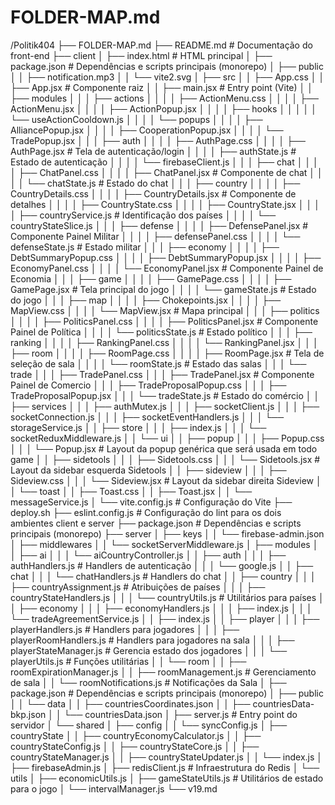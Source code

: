 # FOLDER-MAP.md

  /Politik404
  ├── FOLDER-MAP.md
  ├── README.md  # Documentação do front-end
  ├── client
  │   ├── index.html  # HTML principal
  │   ├── package.json  # Dependências e scripts principais (monorepo)
  │   ├── public
  │   │   ├── notification.mp3
  │   │   └── vite2.svg
  │   ├── src
  │   │   ├── App.css
  │   │   ├── App.jsx  # Componente raiz
  │   │   ├── main.jsx  # Entry point (Vite)
  │   │   ├── modules
  │   │   │   ├── actions
  │   │   │   │   ├── ActionMenu.css
  │   │   │   │   ├── ActionMenu.jsx
  │   │   │   │   ├── ActionPopup.jsx
  │   │   │   │   ├── hooks
  │   │   │   │   │   └── useActionCooldown.js
  │   │   │   │   └── popups
  │   │   │   │       ├── AlliancePopup.jsx
  │   │   │   │       ├── CooperationPopup.jsx
  │   │   │   │       └── TradePopup.jsx
  │   │   │   ├── auth
  │   │   │   │   ├── AuthPage.css
  │   │   │   │   ├── AuthPage.jsx  # Tela de autenticação/login
  │   │   │   │   ├── authState.js  # Estado de autenticação
  │   │   │   │   └── firebaseClient.js
  │   │   │   ├── chat
  │   │   │   │   ├── ChatPanel.css
  │   │   │   │   ├── ChatPanel.jsx  # Componente de chat
  │   │   │   │   └── chatState.js  # Estado do chat
  │   │   │   ├── country
  │   │   │   │   ├── CountryDetails.css
  │   │   │   │   ├── CountryDetails.jsx  # Componente de detalhes
  │   │   │   │   ├── CountryState.css
  │   │   │   │   ├── CountryState.jsx
  │   │   │   │   ├── countryService.js  # Identificação dos países
  │   │   │   │   └── countryStateSlice.js
  │   │   │   ├── defense
  │   │   │   │   ├── DefensePanel.jsx  # Componente Painel Militar
  │   │   │   │   ├── defensePanel.css
  │   │   │   │   └── defenseState.js  # Estado militar
  │   │   │   ├── economy
  │   │   │   │   ├── DebtSummaryPopup.css
  │   │   │   │   ├── DebtSummaryPopup.jsx
  │   │   │   │   ├── EconomyPanel.css
  │   │   │   │   └── EconomyPanel.jsx  # Componente Painel de Economia
  │   │   │   ├── game
  │   │   │   │   ├── GamePage.css
  │   │   │   │   ├── GamePage.jsx  # Tela principal do jogo
  │   │   │   │   └── gameState.js  # Estado do jogo
  │   │   │   ├── map
  │   │   │   │   ├── Chokepoints.jsx
  │   │   │   │   ├── MapView.css
  │   │   │   │   └── MapView.jsx  # Mapa principal
  │   │   │   ├── politics
  │   │   │   │   ├── PoliticsPanel.css
  │   │   │   │   ├── PoliticsPanel.jsx  # Componente Painel de Política
  │   │   │   │   └── politicsState.js  # Estado político
  │   │   │   ├── ranking
  │   │   │   │   ├── RankingPanel.css
  │   │   │   │   └── RankingPanel.jsx
  │   │   │   ├── room
  │   │   │   │   ├── RoomPage.css
  │   │   │   │   ├── RoomPage.jsx  # Tela de seleção de sala
  │   │   │   │   └── roomState.js  # Estado das salas
  │   │   │   └── trade
  │   │   │       ├── TradePanel.css
  │   │   │       ├── TradePanel.jsx  # Componente Painel de Comercio
  │   │   │       ├── TradeProposalPopup.css
  │   │   │       ├── TradeProposalPopup.jsx
  │   │   │       └── tradeState.js  # Estado do comércio
  │   │   ├── services
  │   │   │   ├── authMutex.js
  │   │   │   ├── socketClient.js
  │   │   │   ├── socketConnection.js
  │   │   │   ├── socketEventHandlers.js
  │   │   │   └── storageService.js
  │   │   ├── store
  │   │   │   ├── index.js
  │   │   │   └── socketReduxMiddleware.js
  │   │   └── ui
  │   │       ├── popup
  │   │       │   ├── Popup.css
  │   │       │   └── Popup.jsx  # Layout da popup genérica que será usada em todo game
  │   │       ├── sidetools
  │   │       │   ├── Sidetools.css
  │   │       │   └── Sidetools.jsx  # Layout da sidebar esquerda Sidetools
  │   │       ├── sideview
  │   │       │   ├── Sideview.css
  │   │       │   └── Sideview.jsx  # Layout da sidebar direita Sideview
  │   │       └── toast
  │   │           ├── Toast.css
  │   │           ├── Toast.jsx
  │   │           └── messageService.js
  │   └── vite.config.js  # Configuração do Vite
  ├── deploy.sh
  ├── eslint.config.js  # Configuração do lint para os dois ambientes client e server
  ├── package.json  # Dependências e scripts principais (monorepo)
  ├── server
  │   ├── keys
  │   │   └── firebase-admin.json
  │   ├── middlewares
  │   │   └── socketServerMiddleware.js
  │   ├── modules
  │   │   ├── ai
  │   │   │   └── aiCountryController.js
  │   │   ├── auth
  │   │   │   ├── authHandlers.js  # Handlers de autenticação
  │   │   │   └── google.js
  │   │   ├── chat
  │   │   │   └── chatHandlers.js  # Handlers do chat
  │   │   ├── country
  │   │   │   ├── countryAssignment.js  # Atribuições de países
  │   │   │   ├── countryStateHandlers.js
  │   │   │   └── countryUtils.js  # Utilitários para países
  │   │   ├── economy
  │   │   │   ├── economyHandlers.js
  │   │   │   ├── index.js
  │   │   │   └── tradeAgreementService.js
  │   │   ├── index.js
  │   │   ├── player
  │   │   │   ├── playerHandlers.js  # Handlers para jogadores
  │   │   │   ├── playerRoomHandlers.js  # Handlers para jogadores na sala
  │   │   │   ├── playerStateManager.js  # Gerencia estado dos jogadores
  │   │   │   └── playerUtils.js  # Funções utilitárias
  │   │   └── room
  │   │       ├── roomExpirationManager.js
  │   │       ├── roomManagement.js  # Gerenciamento de sala
  │   │       └── roomNotifications.js  # Notificações da Sala
  │   ├── package.json  # Dependências e scripts principais (monorepo)
  │   ├── public
  │   │   └── data
  │   │       ├── countriesCoordinates.json
  │   │       ├── countriesData-bkp.json
  │   │       └── countriesData.json
  │   ├── server.js  # Entry point do servidor
  │   └── shared
  │       ├── config
  │       │   └── syncConfig.js
  │       ├── countryState
  │       │   ├── countryEconomyCalculator.js
  │       │   ├── countryStateConfig.js
  │       │   ├── countryStateCore.js
  │       │   ├── countryStateManager.js
  │       │   ├── countryStateUpdater.js
  │       │   └── index.js
  │       ├── firebaseAdmin.js
  │       ├── redisClient.js  # Infraestrutura do Redis
  │       └── utils
  │           ├── economicUtils.js
  │           ├── gameStateUtils.js  # Utilitários de estado para o jogo
  │           └── intervalManager.js
  └── v19.md

